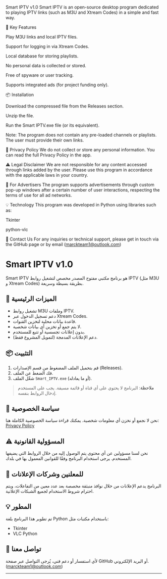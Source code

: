 Smart IPTV v1.0
Smart IPTV is an open-source desktop program dedicated to playing IPTV links (such as M3U and Xtream Codes) in a simple and fast way.

🧠 Key Features

Play M3U links and local IPTV files.

Support for logging in via Xtream Codes.

Local database for storing playlists.

No personal data is collected or stored.

Free of spyware or user tracking.

Supports integrated ads (for project funding only).

📦 Installation

Download the compressed file from the Releases section.

Unzip the file.

Run the Smart IPTV.exe file (or its equivalent).

Note: The program does not contain any pre-loaded channels or playlists. The user must provide their own links.

🔐 Privacy Policy
We do not collect or store any personal information. You can read the full Privacy Policy in the app.

⚠️ Legal Disclaimer
We are not responsible for any content accessed through links added by the user. Please use this program in accordance with the applicable laws in your country.

💼 For Advertisers
The program supports advertisements through custom pop-up windows after a certain number of user interactions, respecting the terms of use for all ad networks.

💡 Technology
This program was developed in Python using libraries such as:

Tkinter

python-vlc

📩 Contact Us
For any inquiries or technical support, please get in touch via the GitHub page or by email  (marckteam1@outlook.com)


# Smart IPTV v1.0

Smart IPTV هو برنامج مكتبي مفتوح المصدر مخصص لتشغيل روابط IPTV (مثل M3U و Xtream Codes) بطريقة بسيطة وسريعة.

## 🧠 الميزات الرئيسية

* تشغيل روابط M3U وملفات IPTV.
* دعم تسجيل الدخول عبر Xtream Codes.
* قاعدة بيانات محلية لتخزين القنوات.
* لا يتم جمع أو تخزين أي بيانات شخصية.
* بدون إعلانات تجسسية أو تتبع للمستخدم.
* دعم الإعلانات المدمجة (لتمويل المشروع فقط).

## 📦 التثبيت

1. قم بتحميل الملف المضغوط من قسم الإصدارات (Releases).
2. فك الضغط عن الملف.
3. شغّل الملف `Smart_IPTV.exe` (أو ما يعادله).

> **ملاحظة**: البرنامج لا يحتوي على أي قناة أو قائمة مسبقة. يجب على المستخدم إدخال الروابط بنفسه.

## 🔐 سياسة الخصوصية

نحن لا نجمع أو نخزن أي معلومات شخصية. يمكنك قراءة سياسة الخصوصية الكاملة هنا: [Privacy Policy](link-if-available)

## ⚠️ المسؤولية القانونية

نحن لسنا مسؤولين عن أي محتوى يتم الوصول إليه من خلال الروابط التي يضيفها المستخدم. يرجى استخدام البرنامج وفقًا للقوانين المعمول بها في بلدك.

## 💼 للمعلنين وشركات الإعلانات

البرنامج يدعم الإعلانات من خلال نوافذ منبثقة مخصصة بعد عدد معين من التفاعلات، ويتم احترام شروط الاستخدام لجميع الشبكات الإعلانية.

## 💡 المطور

تم تطوير هذا البرنامج بلغة Python باستخدام مكتبات مثل:

* Tkinter
* VLC Python

## 📩 تواصل معنا

لأي استفسار أو دعم فني، يُرجى التواصل عبر صفحة GitHub أو البريد الإلكتروني.      (marckteam1@outlook.com)

---

